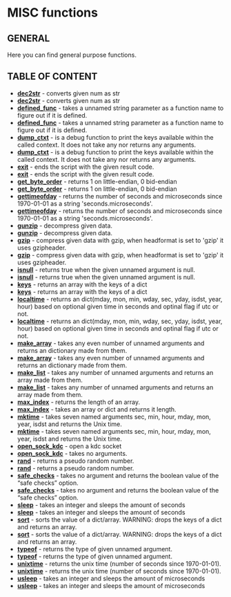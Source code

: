 # MISC functions

## GENERAL

Here you can find general purpose functions.

## TABLE OF CONTENT

- **[dec2str](dec2str.md)** - converts given num as str
- **[dec2str](dec2str.md)** - converts given num as str
- **[defined_func](defined_func.md)** - takes a unnamed string parameter as a function name to figure out if it is defined.
- **[defined_func](defined_func.md)** - takes a unnamed string parameter as a function name to figure out if it is defined.
- **[dump_ctxt](dump_ctxt.md)** - is a debug function to print the keys available within the called context. It does not take any nor returns any arguments.
- **[dump_ctxt](dump_ctxt.md)** - is a debug function to print the keys available within the called context. It does not take any nor returns any arguments.
- **[exit](exit.md)** - ends the script with the given result code.
- **[exit](exit.md)** - ends the script with the given result code.
- **[get_byte_order](get_byte_order.md)** - returns 1 on little-endian, 0 bid-endian
- **[get_byte_order](get_byte_order.md)** - returns 1 on little-endian, 0 bid-endian
- **[gettimeofday](gettimeofday.md)** - returns the number of seconds and microseconds since 1970-01-01 as a string 'seconds.microseconds'.
- **[gettimeofday](gettimeofday.md)** - returns the number of seconds and microseconds since 1970-01-01 as a string 'seconds.microseconds'.
- **[gunzip](gunzip.md)** - decompress given data.
- **[gunzip](gunzip.md)** - decompress given data.
- **[gzip](gzip.md)** - compress given data with gzip, when headformat is set to 'gzip' it uses gzipheader.
- **[gzip](gzip.md)** - compress given data with gzip, when headformat is set to 'gzip' it uses gzipheader.
- **[isnull](isnull.md)** - returns true when the given unnamed argument is null.
- **[isnull](isnull.md)** - returns true when the given unnamed argument is null.
- **[keys](keys.md)** - returns an array with the keys of a dict
- **[keys](keys.md)** - returns an array with the keys of a dict
- **[localtime](localtime.md)** - returns an dict(mday, mon, min, wday, sec, yday, isdst, year, hour) based on optional given time in seconds and optinal flag if utc or not.
- **[localtime](localtime.md)** - returns an dict(mday, mon, min, wday, sec, yday, isdst, year, hour) based on optional given time in seconds and optinal flag if utc or not.
- **[make_array](make_array.md)** - takes any even number of unnamed arguments and returns an dictionary made from them.
- **[make_array](make_array.md)** - takes any even number of unnamed arguments and returns an dictionary made from them.
- **[make_list](make_list.md)** - takes any number of unnamed arguments and returns an array made from them.
- **[make_list](make_list.md)** - takes any number of unnamed arguments and returns an array made from them.
- **[max_index](max_index.md)** - returns the length of an array.
- **[max_index](max_index.md)** - takes an array or dict and returns it length.
- **[mktime](mktime.md)** - takes seven named arguments sec, min, hour, mday, mon, year, isdst and returns the Unix time.
- **[mktime](mktime.md)** - takes seven named arguments sec, min, hour, mday, mon, year, isdst and returns the Unix time.
- **[open_sock_kdc](open_sock_kdc.md)** - open a kdc socket
- **[open_sock_kdc](open_sock_kdc.md)** - takes no arguments.
- **[rand](rand.md)** - returns a pseudo random number.
- **[rand](rand.md)** - returns a pseudo random number.
- **[safe_checks](safe_checks.md)** - takes no argument and returns the boolean value of the “safe checks” option.
- **[safe_checks](safe_checks.md)** - takes no argument and returns the boolean value of the “safe checks” option.
- **[sleep](sleep.md)** - takes an integer and sleeps the amount of seconds
- **[sleep](sleep.md)** - takes an integer and sleeps the amount of seconds
- **[sort](sort.md)** - sorts the value of a dict/array. WARNING: drops the keys of a dict and returns an array.
- **[sort](sort.md)** - sorts the value of a dict/array. WARNING: drops the keys of a dict and returns an array.
- **[typeof](typeof.md)** - returns the type of given unnamed argument.
- **[typeof](typeof.md)** - returns the type of given unnamed argument.
- **[unixtime](unixtime.md)** - returns the unix time (number of seconds since 1970-01-01).
- **[unixtime](unixtime.md)** - returns the unix time (number of seconds since 1970-01-01).
- **[usleep](usleep.md)** - takes an integer and sleeps the amount of microseconds
- **[usleep](usleep.md)** - takes an integer and sleeps the amount of microseconds